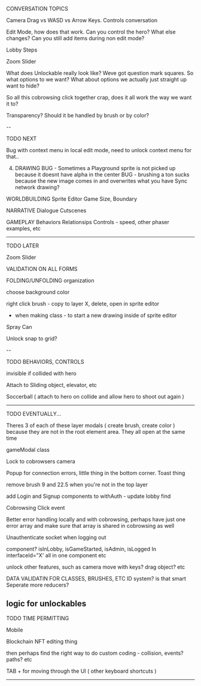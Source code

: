 CONVERSATION TOPICS

Camera Drag vs WASD vs Arrow Keys. Controls conversation

Edit Mode, how does that work. Can you control the hero? What else changes? Can you still add items during non edit mode?

Lobby Steps

Zoom Slider

What does Unlockable really look like? Weve got question mark squares. So what options to we want? What about options we actually just straight up want to hide? 

So all this cobrowsing click together crap, does it all work the way we want it to?

Transparency? Should it be handled by brush or by color?

--

TODO NEXT

Bug with context menu in local edit mode, need to unlock context menu for that..

4) DRAWING
  BUG - Sometimes a Playground sprite is not picked up because it doesnt have alpha in the center
  BUG - brushing a ton sucks because the new image comes in and overwrites what you have
  Sync network drawing?

WORLDBUILDING
Sprite Editor
Game Size, Boundary

NARRATIVE
Dialogue
Cutscenes

GAMEPLAY
Behaviors
Relationsips
Controls - speed, other phaser examples, etc

--------

TODO LATER

Zoom Slider

VALIDATION ON ALL FORMS

FOLDING/UNFOLDING organization

choose background color

right click brush - copy to layer X, delete, open in sprite editor

+ when making class - to start a new drawing inside of sprite editor

Spray Can

Unlock snap to grid?

--

TODO BEHAVIORS, CONTROLS

invisible if collided with hero

Attach to Sliding object, elevator, etc

Soccerball ( attach to hero on collide and allow hero to shoot out again )

---

TODO EVENTUALLY...

Theres 3 of each of these layer modals ( create brush, create color ) because they are not in the root element area. They all open at the same time

gameModal class

Lock to cobrowsers camera

Popup for connection errors, little thing in the bottom corner. Toast thing

remove brush 9 and 22.5 when you're not in the top layer

add Login and Signup components to withAuth - update lobby find

Cobrowsing Click event

Better error handling locally and with cobrowsing, perhaps have just one error array and make sure that array is shared in cobrowsing as well

Unauthenticate socket when logging out

<AdminHidden> component? isInLobby, isGameStarted, isAdmin, isLogged In interfaceId="X' all in one component etc

unlock other features, such as camera move with keys? drag object? etc

DATA VALIDATIN FOR CLASSES, BRUSHES, ETC
ID system? is that smart
Seperate more reducers?

logic for unlockables
--------

TODO TIME PERMITTING

Mobile

Blockchain NFT editing thing

then perhaps find the right way to do custom coding - collision, events? paths? etc

TAB + for moving through the UI ( other keyboard shortcuts )

--------